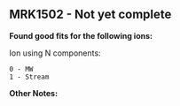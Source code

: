 ## MRK1502 - Not yet complete
**Found good fits for the following ions:**

Ion using N components:
```
0 - MW
1 - Stream
```


**Other Notes:**

